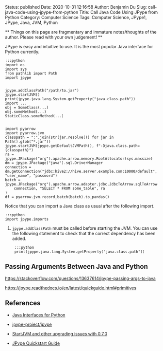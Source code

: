 Status: published
Date: 2020-10-31 12:16:58
Author: Benjamin Du
Slug: call-java-code-using-jpype-from-python
Title: Call Java Code Using JPype from Python
Category: Computer Science
Tags: Computer Science, JPype1, JPype, Java, JVM, Python

**
Things on this page are fragmentary and immature notes/thoughts of the author.
Please read with your own judgement!
**



JPype is easy and intuitive to use.
It is the most popular Java interface for Python currently.

    :::python
    import os
    import sys
    from pathlib import Path
    import jpype


    jpype.addClassPath("/path/to.jar")
    jpype.startJVM()
    print(jpype.java.lang.System.getProperty("java.class.path"))
    import ...
    obj = SomeClass(...)
    obj.someMethod(...)
    StaticClass.someMethod(...)


    import pyarrow
    import pyarrow.jvm
    classpath = ":".join(str(jar.resolve()) for jar in Path().glob("*.jar"))
    jpype.startJVM(jpype.getDefaultJVMPath(), f"-Djava.class.path={classpath}")
    ra = jpype.JPackage("org").apache.arrow.memory.RootAllocator(sys.maxsize)
    dm = jpype.JPackage("java").sql.DriverManager
    connection = dm.getConnection("jdbc:hive2://hive.server.example.com:10000/default", "user_name", "password")
    batch = jpype.JPackage("org").apache.arrow.adapter.jdbc.JdbcToArrow.sqlToArrow(
        connection, "SELECT * FROM some_table", ra
    )
    df = pyarrow.jvm.record_batch(batch).to_pandas()

Notice that you can import a Java class as usual after the following import.

    :::python
    import jpype.imports

1. `jpype.addClassPath` must be called before starting the JVM.
    You can use the following statement to check that the correct dependency has been added.

        :::python
        print(jpype.java.lang.System.getProperty("java.class.path"))

## Passing Arguments Between Java and Python

https://stackoverflow.com/questions/13637614/jpype-passing-args-to-java

https://jpype.readthedocs.io/en/latest/quickguide.html#primitives

## References

- [Java Interfaces for Python](http://www.legendu.net/misc/blog/java-interfaces-for-python)

- [jpype-project/jpype](https://github.com/jpype-project/jpype)

- [StartJVM and other upgrading issues with 0.7.0](https://github.com/jpype-project/jpype/issues/498)

- [JPype Quickstart Guide](https://jpype.readthedocs.io/en/latest/quickguide.html#quickstart-guide)